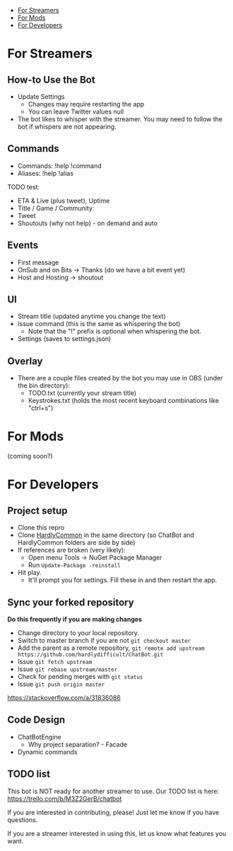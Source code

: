 
 - [For Streamers](#for-streamers)
 - [For Mods](#for-mods)
 - [For Developers](#for-developers)

# For Streamers

## How-to Use the Bot

 - Update Settings
    - Changes may require restarting the app
    - You can leave Twitter values null
 - The bot likes to whisper with the streamer.  You may need to follow the bot if whispers are not appearing.

## Commands

 - Commands: !help !command 
 - Aliases: !help !alias

TODO test:

 - ETA & Live (plus tweet), Uptime
 - Title / Game / Community:
 - Tweet
 - Shoutouts (why not help) - on demand and auto

## Events

 - First message
 - OnSub and on Bits -> Thanks (do we have a bit event yet)
 - Host and Hosting -> shoutout 

## UI

 - Stream title (updated anytime you change the text)
 - Issue command (this is the same as whispering the bot)
   - Note that the "!" prefix is optional when whispering the bot.
 - Settings (saves to settings.json)

## Overlay

 - There are a couple files created by the bot you may use in OBS (under the bin directory):
   - TODO.txt (currently your stream title)
   - Keystrokes.txt (holds the most recent keyboard combinations like "ctrl+s")

# For Mods

(coming soon?)

# For Developers

## Project setup

 - Clone this repro
 - Clone [HardlyCommon](https://github.com/hardlydifficult/HardlyCommon) in the same directory (so ChatBot and HardlyCommon folders are side by side)
 - If references are broken (very likely):
    - Open menu Tools -> NuGet Package Manager
    - Run ```Update-Package -reinstall```
 - Hit play.
   - It'll prompt you for settings.  Fill these in and then restart the app.

## Sync your forked repository

**Do this frequently if you are making changes**

 - Change directory to your local repository.
 - Switch to master branch if you are not ```git checkout master```
 - Add the parent as a remote repository, ```git remote add upstream https://github.com/hardlydifficult/ChatBot.git```
 - Issue ```git fetch upstream```
 - Issue ```git rebase upstream/master```
 - Check for pending merges with ```git status```
 - Issue ```git push origin master```
 
https://stackoverflow.com/a/31836086

## Code Design

 - ChatBotEngine 
   - Why project separation? - Facade
 - Dynamic commands

## TODO list

This bot is NOT ready for another streamer to use.  Our TODO list is here: https://trello.com/b/M3Z2GerB/chatbot

If you are interested in contributing, please!  Just let me know if you have questions.

If you are a streamer interested in using this, let us know what features you want.